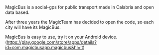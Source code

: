 MagicBus is a social-gps for public transport made in Calabria and open data based.

After three years the MagicTeam has decided to open the code, so each city will have its MagicBus.

MagicBus is easy to use, try it on your Android device. 
(https://play.google.com/store/apps/details?id=com.magicbusapp.magicbus&hl=it)